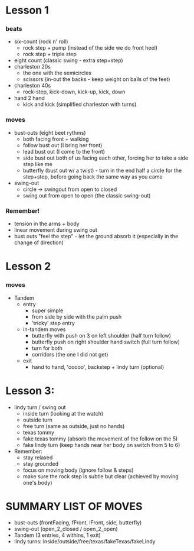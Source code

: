 # Lesson 1
### beats
* six-count (rock n' roll)
	- rock step + pump (instead of the side we do front heel)
	- rock step + triple step
* eight count (classic swing - extra step+step)
* charleston 20s
	- the one with the semicircles
	- scissors (in-out the backs - keep weight on balls of the feet)
* charleston 40s
	- rock-step, kick-down, kick-up, kick, down
* hand 2 hand
	- kick and kick (simplified charleston with turns)

### moves
* bust-outs (eight beet rythms)
	- both facing front + walking
	- follow bust out (I bring her front)
	- lead bust out (I come to the front)
	- side bust out both of us facing each other, forcing her to take a side step like me
	- butterfly (bust out w/ a twist) - turn in the end half a circle for the step+step, before going back the same way as you came
* swing-out
	- circle -> swingout from open to closed
	- swing out from open to open (the classic swing-out)

### Remember!
* tension in the arms + body
* linear movement during swing out
* bust outs "feel the step" - let the ground absorb it (especially in the change of direction)

# Lesson 2
### moves
* Tandem
  * entry
    * super simple
    * from side by side with the palm push
    * 'tricky' step entry
  * in-tandem moves
    * butterfly with push on 3 on left shoulder (half turn follow)
    * butterfly push on right shoulder hand switch (full turn follow)
    * turn for both
    * corridors (the one I did not get)
  * exit
    * hand to hand, 'ooooo', backstep + lindy turn (optional)

# Lesson 3:
* lindy turn / swing out
  * inside turn (looking at the watch)
  * outside turn
  * free turn (same as outside, just no hands)
  * texas tommy
  * fake texas tommy (absorb the movement of the follow on the 5)
  * fake lindy turn (keep hands near her body on switch from 5 to 6)
* Remember:
  * stay relaxed
  * stay grounded
  * focus on moving body (ignore follow & steps)
  * make sure the rock step is subtle but clear (achieved by moving one's body)
  
# SUMMARY LIST OF MOVES
* bust-outs (frontFacing, fFront, lFront, side, butterfly)
* swing-out (open_2_closed / open_2_open)
* Tandem (3 entries, 4 withins, 1 exit)
* lindy turns: inside/outside/free/texas/fakeTexas/fakeLindy
